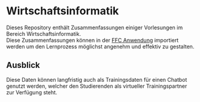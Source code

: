 # Wirtschaftsinformatik
Dieses Repository enthält Zusammenfassungen einiger Vorlesungen im Bereich Wirtschaftsinformatik.  
Diese Zusammenfassungen können in der [FFC Anwendung](https://fancy-flashcard.github.io/ffc/#/) importiert werden um den Lernprozess möglichst angenehm und effektiv zu gestalten.

## Ausblick
Diese Daten können langfristig auch als Trainingsdaten für einen Chatbot genutzt werden, welcher den Studierenden als virtueller Trainingspartner zur Verfügung steht.
